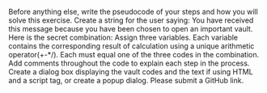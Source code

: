 Before anything else, write the pseudocode of your steps and how you will solve this exercise.
Create a string for the user saying: You have received this message because you have been chosen to open an important vault. Here is the secret combination:
Assign three variables. Each variable contains the corresponding result of calculation using a unique arithmetic operator(+-*/). Each must equal one of the three codes in the combination.
Add comments throughout the code to explain each step in the process.
Create a dialog box displaying the vault codes and the text if using HTML and a script tag, or create a popup dialog.
Please submit a GitHub link.
